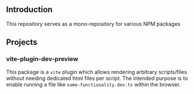 
## Introduction

This repository serves as a mono-repository for various NPM packages

## Projects

### vite-plugin-dev-preview

This package is a `vite` plugin which allows rendering arbitrary scripts/files without needing dedicated html files per script. The intended purpose is to enable running a file like `some-functionality.dev.ts` within the browser.